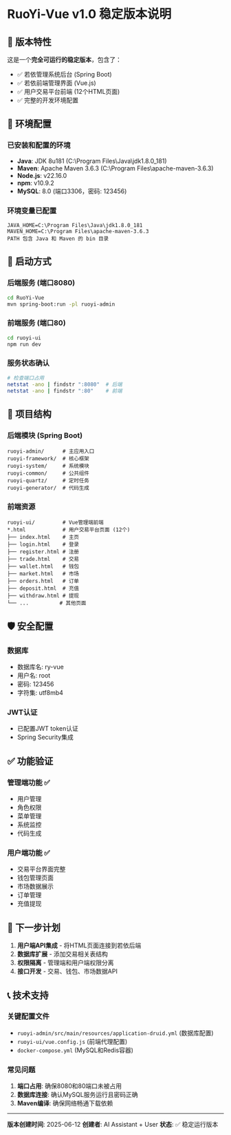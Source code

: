 # RuoYi-Vue v1.0 稳定版本说明

## 🎉 版本特性
这是一个**完全可运行的稳定版本**，包含了：
- ✅ 若依管理系统后台 (Spring Boot)
- ✅ 若依前端管理界面 (Vue.js)  
- ✅ 用户交易平台前端 (12个HTML页面)
- ✅ 完整的开发环境配置

## 🔧 环境配置

### 已安装和配置的环境
- **Java**: JDK 8u181 (C:\Program Files\Java\jdk1.8.0_181)
- **Maven**: Apache Maven 3.6.3 (C:\Program Files\apache-maven-3.6.3)
- **Node.js**: v22.16.0
- **npm**: v10.9.2
- **MySQL**: 8.0 (端口3306，密码: 123456)

### 环境变量已配置
```
JAVA_HOME=C:\Program Files\Java\jdk1.8.0_181
MAVEN_HOME=C:\Program Files\apache-maven-3.6.3
PATH 包含 Java 和 Maven 的 bin 目录
```

## 🚀 启动方式

### 后端服务 (端口8080)
```bash
cd RuoYi-Vue
mvn spring-boot:run -pl ruoyi-admin
```

### 前端服务 (端口80)  
```bash
cd ruoyi-ui
npm run dev
```

### 服务状态确认
```bash
# 检查端口占用
netstat -ano | findstr ":8080"  # 后端
netstat -ano | findstr ":80"    # 前端
```

## 📁 项目结构

### 后端模块 (Spring Boot)
```
ruoyi-admin/      # 主应用入口
ruoyi-framework/  # 核心框架
ruoyi-system/     # 系统模块  
ruoyi-common/     # 公共组件
ruoyi-quartz/     # 定时任务
ruoyi-generator/  # 代码生成
```

### 前端资源
```
ruoyi-ui/         # Vue管理端前端
*.html            # 用户交易平台页面 (12个)
├── index.html    # 主页
├── login.html    # 登录
├── register.html # 注册  
├── trade.html    # 交易
├── wallet.html   # 钱包
├── market.html   # 市场
├── orders.html   # 订单
├── deposit.html  # 充值
├── withdraw.html # 提现
└── ...          # 其他页面
```

## 🛡️ 安全配置

### 数据库
- 数据库名: ry-vue
- 用户名: root  
- 密码: 123456
- 字符集: utf8mb4

### JWT认证
- 已配置JWT token认证
- Spring Security集成

## ✅ 功能验证

### 管理端功能 ✅
- 用户管理
- 角色权限
- 菜单管理
- 系统监控
- 代码生成

### 用户端功能 ✅  
- 交易平台界面完整
- 钱包管理页面
- 市场数据展示
- 订单管理
- 充值提现

## 🔄 下一步计划

1. **用户端API集成** - 将HTML页面连接到若依后端
2. **数据库扩展** - 添加交易相关表结构
3. **权限隔离** - 管理端和用户端权限分离
4. **接口开发** - 交易、钱包、市场数据API

## 📞 技术支持

### 关键配置文件
- `ruoyi-admin/src/main/resources/application-druid.yml` (数据库配置)
- `ruoyi-ui/vue.config.js` (前端代理配置)
- `docker-compose.yml` (MySQL和Redis容器)

### 常见问题
1. **端口占用**: 确保8080和80端口未被占用
2. **数据库连接**: 确认MySQL服务运行且密码正确
3. **Maven编译**: 确保网络畅通下载依赖

---
**版本创建时间**: 2025-06-12
**创建者**: AI Assistant + User
**状态**: ✅ 稳定运行版本 